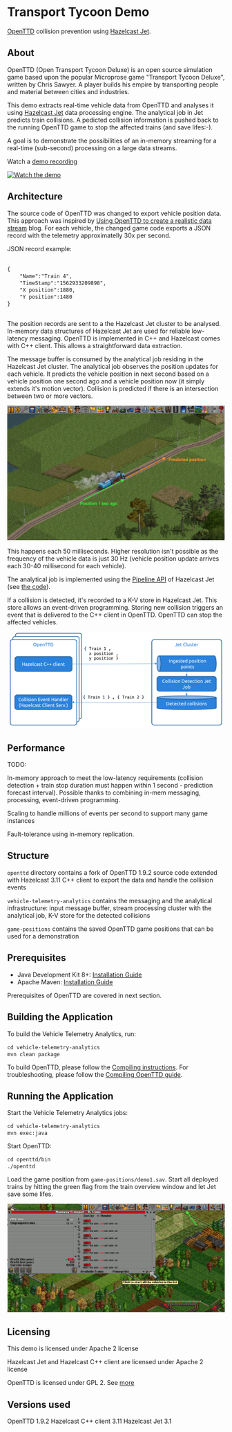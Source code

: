 # Transport Tycoon Demo
[OpenTTD](http://openttd.org/) collision prevention using [Hazelcast Jet](https://jet.hazelcast.org).

## About
OpenTTD (Open Transport Tycoon Deluxe) is an open source simulation game based upon the popular Microprose game "Transport Tycoon Deluxe", written by Chris Sawyer. A player builds his empire by transporting people and material between cities and industries.

This demo extracts real-time vehicle data from OpenTTD and analyses it using [Hazelcast Jet](https://jet.hazelcast.org) data processing engine. The analytical job in Jet predicts train collisions. A pedicted collision information is pushed back to the running OpenTTD game to stop the affected trains (and save lifes:-).

A goal is to demonstrate the possibilities of an in-memory streaming for a real-time (sub-second) processing on a large data streams.

Watch a [demo recording](https://www.youtube.com/watch?v=2RlmCZhhjMY)

[![Watch the demo](https://img.youtube.com/vi/2RlmCZhhjMY/0.jpg)](https://www.youtube.com/watch?v=2RlmCZhhjMY)

## Architecture

The source code of OpenTTD was changed to export vehicle position data. This approach was inspired by [Using OpenTTD to create a realistic data stream](https://www.experts-exchange.com/articles/31095/Using-OpenTTD-to-create-a-realistic-data-stream.html) blog. For each vehicle, the changed game code exports a JSON record with the telemetry approximatelly 30x per second.

JSON record example:

```

{
	"Name":"Train 4",
	"TimeStamp":"1562933209898",
	"X position":1880,
	"Y position":1480
}


```

The position records are sent to a the Hazelcast Jet cluster to be analysed. In-memory data structures of Hazelcast Jet are used for reliable low-latency messaging. OpenTTD is implemented in C++ and Hazelcast comes with C++ client. This allows a straightforward data extraction.

The message buffer is consumed by the analytical job residing in the Hazelcast Jet cluster. The analytical job observes the position updates for each vehicle. It predicts the vehicle position in next second based on a vehicle position one second ago and a vehicle position now (it simply extends it's motion vector). Collision is predicted if there is an intersection between two or more vectors. 

![Prediction visualised](/images/prediction.png)

This happens each 50 milliseconds. Higher resolution isn't possible as the frequency of the vehicle data is just 30 Hz (vehicle position update arrives each 30-40 millisecond for each vehicle).

The analytical job is implemented using the [Pipeline API](https://docs.hazelcast.org/docs/jet/latest/manual/#pipeline-api) of Hazelcast Jet (see [the code](../../blob/master/vehicle-telemetry-analytics/src/main/java/CollisionDetector.java#L37)).

If a collision is detected, it's recorded to a K-V store in Hazelcast Jet. This store allows an event-driven programming. Storing new collision triggers an event that is delivered to the C++ client in OpenTTD. OpenTTD can stop the affected vehicles.

![Pipeline](/images/pipeline.png)

## Performance

TODO: 

In-memory approach to meet the low-latency requirements (collision detection + train stop duration must happen within 1 second - prediction forecast interval). Possible thanks to combining in-mem messaging, processing, event-driven programming. 

Scaling to handle millions of events per second to support many game instances 

Fault-tolerance using in-memory replication.


## Structure

`openttd` directory contains a fork of OpenTTD 1.9.2 source code extended with Hazelcast 3.11 C++ client to export the data and handle the collision events

`vehicle-telemetry-analytics` contains the messaging and the analytical infrastructure: input message buffer, stream processing cluster with the analytical job, K-V store for the detected collisions

`game-positions` contains the saved OpenTTD game positions that can be used for a demonstration


## Prerequisites  

* Java Development Kit 8+: [Installation Guide](https://docs.oracle.com/javase/8/docs/technotes/guides/install/install_overview.html)
* Apache Maven: [Installation Guide](https://maven.apache.org/install.html)

Prerequisites of OpenTTD are covered in next section.

## Building the Application

To build the Vehicle Telemetry Analytics, run:

```
cd vehicle-telemetry-analytics
mvn clean package
```

To build OpenTTD, please follow the [Compiling instructions](https://github.com/OpenTTD/OpenTTD/#70-compiling). For troubleshooting, please follow the [Compiling OpenTTD guide](https://wiki.openttd.org/Compiling).

## Running the Application

Start the Vehicle Telemetry Analytics jobs:

```
cd vehicle-telemetry-analytics
mvn exec:java
```

Start OpenTTD:
```
cd openttd/bin
./openttd
```

Load the game position from `game-positions/demo1.sav`. Start all deployed trains by hitting the green flag from the train overview window and let Jet save some lifes.

![Pipeline](/images/start-trains.png)


## Licensing

This demo is licensed under Apache 2 license

Hazelcast Jet and Hazelcast C++ client are licensed under Apache 2 license

OpenTTD is licensed under GPL 2. See [more](https://github.com/OpenTTD/OpenTTD/#100-licensing)

## Versions used

OpenTTD 1.9.2
Hazelcast C++ client 3.11
Hazelcast Jet 3.1
